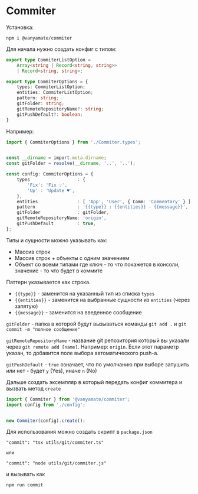 # Commiter

Установка:

```shell
npm i @vanyamate/commiter
```

Для начала нужно создать конфиг c типом:

```typescript
export type CommiterListOption =
    Array<string | Record<string, string>>
    | Record<string, string>;

export type CommiterOptions = {
    types: CommiterListOption;
    entities: CommiterListOption;
    pattern: string;
    gitFolder: string;
    gitRemoteRepositoryName?: string;
    gitPushDefault?: boolean;
}
```

Например:

```typescript
import { CommiterOptions } from './Commiter.types';


const __dirname = import.meta.dirname;
const gitFolder = resolve(__dirname, '..', '..');

const config: CommiterOptions = {
    types                  : {
        'Fix': 'Fix 💡',
        'Up' : 'Update ♥',
    },
    entities               : [ 'App', 'User', { Comm: 'Commentary' } ],
    pattern                : '{{type}} : {{entities}} - {{message}}',
    gitFolder              : gitFolder,
    gitRemoteRepositoryName: 'origin',
    gitPushDefault         : true,
};
```

Типы и сущности можно указывать как:

- Массив строк
- Массив строк + объекты с одним значением
- Объект со всеми типами где ключ - то что покажется в консоли, значение - то что будет в коммите

Паттерн указывается как строка.

- `{{type}}` - заменится на указанный тип из списка `types`
- `{{entities}}` - заменится на выбранные сущности из `entities` (через запятую)
- `{{message}}` - заменится на введенное сообщение

`gitFolder` - папка в которой будут вызываться команды `git add .` и `git commit -m "полное сообщение"`

`gitRemoteRepositoryName` - название git репозитория который вы указали через `git remote add [name]`.
Например: `origin`. Если этот параметр указан, то добавится поле выбора автоматического push-а.

`gitPushDefault` - `true` означает, что по умолчанию при выборе запушить или нет - будет `y` (Yes), иначе `n` (No)

Дальше создать эксемпляр в который передать конфиг коммитера и вызвать метод `create`

```typescript
import { Commiter } from '@vanyamate/commiter';
import config from './config';


new Commiter(config).create();
```

Для использования можно создать скрипт в `package.json`

```text
"commit": "tsx utils/git/commiter.ts" 

или

"commit": "node utils/git/commiter.js"
```

и вызывать как

```shell
npm run commit
```